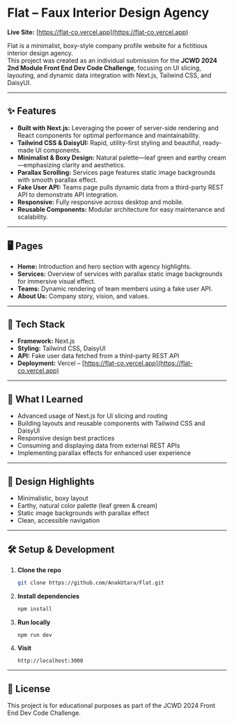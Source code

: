 # Flat – Faux Interior Design Agency

**Live Site:** [https://flat-co.vercel.app](https://flat-co.vercel.app)

Flat is a minimalist, boxy-style company profile website for a fictitious interior design agency.  
This project was created as an individual submission for the **JCWD 2024 2nd Module Front End Dev Code Challenge**, focusing on UI slicing, layouting, and dynamic data integration with Next.js, Tailwind CSS, and DaisyUI.

---

## ✨ Features

- **Built with Next.js:** Leveraging the power of server-side rendering and React components for optimal performance and maintainability.
- **Tailwind CSS & DaisyUI:** Rapid, utility-first styling and beautiful, ready-made UI components.
- **Minimalist & Boxy Design:** Natural palette—leaf green and earthy cream—emphasizing clarity and aesthetics.
- **Parallax Scrolling:** Services page features static image backgrounds with smooth parallax effect.
- **Fake User API:** Teams page pulls dynamic data from a third-party REST API to demonstrate API integration.
- **Responsive:** Fully responsive across desktop and mobile.
- **Reusable Components:** Modular architecture for easy maintenance and scalability.

---

## 🖥️ Pages

- **Home:** Introduction and hero section with agency highlights.
- **Services:** Overview of services with parallax static image backgrounds for immersive visual effect.
- **Teams:** Dynamic rendering of team members using a fake user API.
- **About Us:** Company story, vision, and values.

---

## 🚀 Tech Stack

- **Framework:** Next.js
- **Styling:** Tailwind CSS, DaisyUI
- **API:** Fake user data fetched from a third-party REST API
- **Deployment:** Vercel – [https://flat-co.vercel.app](https://flat-co.vercel.app)

---

## 🎯 What I Learned

- Advanced usage of Next.js for UI slicing and routing
- Building layouts and reusable components with Tailwind CSS and DaisyUI
- Responsive design best practices
- Consuming and displaying data from external REST APIs
- Implementing parallax effects for enhanced user experience

---

## 📸 Design Highlights

- Minimalistic, boxy layout
- Earthy, natural color palette (leaf green & cream)
- Static image backgrounds with parallax effect
- Clean, accessible navigation

---

## 🛠️ Setup & Development

1. **Clone the repo**
    ```bash
    git clone https://github.com/AnakUtara/Flat.git
    ```

2. **Install dependencies**
    ```bash
    npm install
    ```

3. **Run locally**
    ```bash
    npm run dev
    ```

4. **Visit**
    ```
    http://localhost:3000
    ```

---

## 📄 License

This project is for educational purposes as part of the JCWD 2024 Front End Dev Code Challenge.
